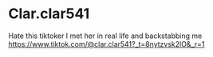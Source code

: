 # Clar.clar541
Hate this tiktoker I met her in real life and backstabbing me 
https://www.tiktok.com/@clar.clar541?_t=8nytzvsk2lO&_r=1
